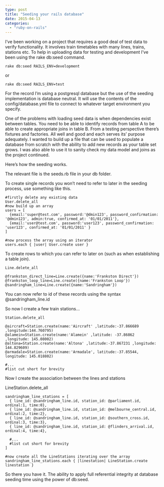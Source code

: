 ```yaml
---
type: post
title: "Seeding your rails database"
date: 2015-04-13
categories: 
  - "ruby-on-rails"
---
```


I’ve been working on a project that requires a good deal of test data to verify functionality. It involves train timetables with many lines, trains, stations etc. To help in uploading data for testing and development I’ve been using the rake db:seed command.

```
rake db:seed RAILS_ENV=development
```

or

```
rake db:seed RAILS_ENV=test
```

For the record I’m using a postgresql database but the use of the seeding implementation is database neutral. It will use the contents of the config/database.yml file to connect to whatever target environment you specify.

One of the problems with loading seed data is when dependencies exist between tables. You need to be able to identify records from table A to be able to create appropriate joins in table B. From a testing perspective there’s fixtures and factories. All well and good and each serves its’ purpose adequately. I wanted to build up a file that can be used to populate a database from scratch with the ability to add new records as your table set grows. I was also able to use it to sanity check my data model and joins as the project continued.

Here’s how the seeding works.

The relevant file is the seeds.rb file in your db folder.

To create single records you won’t need to refer to later in the seeding process, use something like this.

```
#firstly delete any existing data
User.delete_all
#now build up an array
users = [
  {email:'super@test.com', password:'@dmin123', password_confirmation: '@dmin123', admin:true, confirmed_at: '01/01/2011'},
  {email:'user@test.com', password:'user123', password_confirmation: 'user123', confirmed_at: '01/01/2011' }
]

#now process the array using an iterator
users.each { |user| User.create user }
```

To create rows to which you can refer to later on (such as when establishing a table join).

```
Line.delete_all

@frankston_direct_line=Line.create({name:'Frankston Direct'})
@frankston_loop_line=Line.create({name:'Frankston Loop'})
@sandringham_line=Line.create({name:'Sandringham'})
```

You can now refer to id of these records using the syntax @sandringham\_line.id

So now I create a few train stations…

```
Station.delete_all

@aircraft=Station.create(name:'Aircraft' ,latitude:-37.866689 ,longitude:144.760795)
@alamein=Station.create(name:'Alamein' ,latitude: -37.86862  ,longitude: 145.08002)
@altona=Station.create(name:'Altona' ,latitude:-37.867231 ,longitude: 144.829609)
@armadale=Station.create(name:'Armadale', latitude:-37.85544, longitude: 145.018802)

#...
#list cut short for brevity
```

Now I create the association between the lines and stations

LineStation.delete\_all

```
sandringham_line_stations = [
  { line_id: @sandringham_line.id, station_id: @parliament.id, ordinal:1, time:0},
  { line_id: @sandringham_line.id, station_id: @melbourne_central.id, ordinal:2, time:2},
  { line_id: @sandringham_line.id, station_id: @southern_cross.id, ordinal:3, time:3},
  { line_id: @sandringham_line.id, station_id: @flinders_arrival.id, ordinal:4, time:4},

  #...
  #list cut short for brevity
]

#now create all the LineStations iterating over the array
sandringham_line_stations.each { |linestation| LineStation.create linestation }
```

So there you have it. The ability to apply full referential integrity at database seeding time using the power of db:seed.
